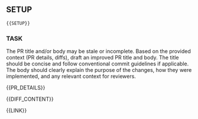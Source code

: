 ## SETUP
```bash
{{SETUP}}
```

### TASK
The PR title and/or body may be stale or incomplete. Based on the provided context (PR details, diffs), draft an improved PR title and body. The title should be concise and follow conventional commit guidelines if applicable. The body should clearly explain the purpose of the changes, how they were implemented, and any relevant context for reviewers.

{{PR_DETAILS}}

{{DIFF_CONTENT}}

{{LINK}}